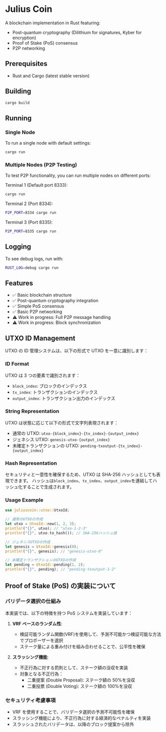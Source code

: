 # Julius Coin

A blockchain implementation in Rust featuring:

- Post-quantum cryptography (Dilithium for signatures, Kyber for encryption)
- Proof of Stake (PoS) consensus
- P2P networking

## Prerequisites

- Rust and Cargo (latest stable version)

## Building

```bash
cargo build
```

## Running

### Single Node

To run a single node with default settings:

```bash
cargo run
```

### Multiple Nodes (P2P Testing)

To test P2P functionality, you can run multiple nodes on different ports:

Terminal 1 (Default port 8333):

```bash
cargo run
```

Terminal 2 (Port 8334):

```bash
P2P_PORT=8334 cargo run
```

Terminal 3 (Port 8335):

```bash
P2P_PORT=8335 cargo run
```

## Logging

To see debug logs, run with:

```bash
RUST_LOG=debug cargo run
```

## Features

- ✅ Basic blockchain structure
- ✅ Post-quantum cryptography integration
- ✅ Simple PoS consensus
- ✅ Basic P2P networking
- ⚠️ Work in progress: Full P2P message handling
- ⚠️ Work in progress: Block synchronization

## UTXO ID Management

UTXO の ID 管理システムは、以下の形式で UTXO を一意に識別します：

### ID Format

UTXO は 3 つの要素で識別されます：

- `block_index`: ブロックのインデックス
- `tx_index`: トランザクションのインデックス
- `output_index`: トランザクション出力のインデックス

### String Representation

UTXO は状態に応じて以下の形式で文字列表現されます：

- 通常の UTXO: `utxo-{block_index}-{tx_index}-{output_index}`
- ジェネシス UTXO: `genesis-utxo-{output_index}`
- 未確定トランザクションの UTXO: `pending-txoutput-{tx_index}-{output_index}`

### Hash Representation

セキュリティと一意性を確保するため、UTXO は SHA-256 ハッシュとしても表現できます。
ハッシュは`block_index`、`tx_index`、`output_index`を連結してハッシュ化することで生成されます。

### Usage Example

```rust
use juliuscoin::utxo::UtxoId;

// 通常のUTXOの作成
let utxo = UtxoId::new(1, 2, 3);
println!("{}", utxo); // "utxo-1-2-3"
println!("{}", utxo.to_hash()); // SHA-256ハッシュ値

// ジェネシスUTXOの作成
let genesis = UtxoId::genesis(0);
println!("{}", genesis); // "genesis-utxo-0"

// 未確定トランザクションのUTXOの作成
let pending = UtxoId::pending(1, 2);
println!("{}", pending); // "pending-txoutput-1-2"
```

## Proof of Stake (PoS) の実装について

### バリデータ選択の仕組み

本実装では、以下の特徴を持つ PoS システムを実装しています：

1. **VRF ベースのランダム性**:

   - 検証可能ランダム関数(VRF)を使用して、予測不可能かつ検証可能な方法でプロポーザーを選択
   - ステーク量による重み付けを組み合わせることで、公平性を確保

2. **スラッシング機能**:
   - 不正行為に対する罰則として、ステーク額の没収を実装
   - 対象となる不正行為：
     - 二重提案 (Double Proposal): ステーク額の 50%を没収
     - 二重投票 (Double Voting): ステーク額の 100%を没収

### セキュリティ考慮事項

- VRF を使用することで、バリデータ選択の予測不可能性を確保
- スラッシング機能により、不正行為に対する経済的なペナルティを実装
- スラッシュされたバリデータは、以降のブロック提案から除外
